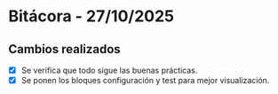 # Bitácora - 27/10/2025

## Cambios realizados

- [x] Se verifica que todo sigue las buenas prácticas.
- [x] Se ponen los bloques configuración y test para mejor visualización.
